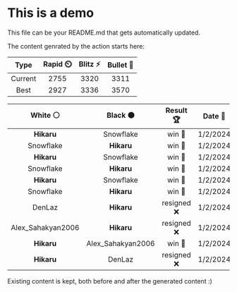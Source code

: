 # This is a demo

This file can be your README.md that gets automatically updated.

The content genrated by the action starts here:

<!--START_SECTION:chessStats-->
<!-- Automatically generated with https://github.com/Balastrong/chess-stats-action -->

| Type | Rapid ⏲️ | Blitz ⚡ | Bullet 🔫 |
|:---:|:---:|:---:|:---:|
| Current | 2755 | 3320 | 3311 |
| Best | 2927 | 3336 | 3570 |

| White ⚪ | Black ⚫ | Result 🏆 | Date 📅 | Position 🗺️ | Type 🕕 |
|:---:|:---:|:---:|:---:|:---:|:---:|
| **Hikaru** | Snowflake | win 🥇 | 1/2/2024 | <a href="http://www.ee.unb.ca/cgi-bin/tervo/fen.pl?select=8/1pnRp3/p4kP1/2P5/1P2K3/1P6/8/8 b - -">Link</a> | Blitz |
| Snowflake | **Hikaru** | win 🥇 | 1/2/2024 | <a href="http://www.ee.unb.ca/cgi-bin/tervo/fen.pl?select=8/p5r1/8/P3B3/5P1K/1k6/3p4/7r w - -">Link</a> | Blitz |
| **Hikaru** | Snowflake | win 🥇 | 1/2/2024 | <a href="http://www.ee.unb.ca/cgi-bin/tervo/fen.pl?select=1r2R3/1pq2pkp/5bp1/pQ6/P7/2PN2P1/1P3P1P/R5K1 b - -">Link</a> | Blitz |
| Snowflake | **Hikaru** | win 🥇 | 1/2/2024 | <a href="http://www.ee.unb.ca/cgi-bin/tervo/fen.pl?select=r5k1/4p3/r2p2p1/P1p1Pp1p/5P1P/2P1N1P1/3n2K1/1R3R2 w - -">Link</a> | Blitz |
| **Hikaru** | Snowflake | win 🥇 | 1/2/2024 | <a href="http://www.ee.unb.ca/cgi-bin/tervo/fen.pl?select=Q7/4Kp1k/7p/4Q3/7P/5P2/8/8 b - -">Link</a> | Blitz |
| Snowflake | **Hikaru** | win 🥇 | 1/2/2024 | <a href="http://www.ee.unb.ca/cgi-bin/tervo/fen.pl?select=1rn3k1/R3pp1p/3p2p1/Nq1P4/2p1P3/1P5P/2Q2PP1/6K1 w - -">Link</a> | Blitz |
| DenLaz | **Hikaru** | resigned ❌ | 1/2/2024 | <a href="http://www.ee.unb.ca/cgi-bin/tervo/fen.pl?select=8/2k5/Rbn1R1pr/7p/1P6/6P1/P4P1P/6K1 b - b3">Link</a> | Rapid |
| Alex_Sahakyan2006 | **Hikaru** | resigned ❌ | 1/2/2024 | <a href="http://www.ee.unb.ca/cgi-bin/tervo/fen.pl?select=4q2r/3R1pk1/5bQp/p1p1p2P/5r2/8/BP3PK1/8 b - -">Link</a> | Blitz |
| **Hikaru** | Alex_Sahakyan2006 | win 🥇 | 1/2/2024 | <a href="http://www.ee.unb.ca/cgi-bin/tervo/fen.pl?select=r1bq1r2/pp3pk1/3p4/2p2p2/2B3n1/2NP2QP/PPP3P1/R4RK1 b - -">Link</a> | Blitz |
| **Hikaru** | DenLaz | resigned ❌ | 1/2/2024 | <a href="http://www.ee.unb.ca/cgi-bin/tervo/fen.pl?select=8/pp4k1/4q3/4b1p1/3pPpNp/P2P1Q1K/1Pr2R2/2r5 w - -">Link</a> | Rapid |

<!--END_SECTION:chessStats-->

Existing content is kept, both before and after the generated content :)
